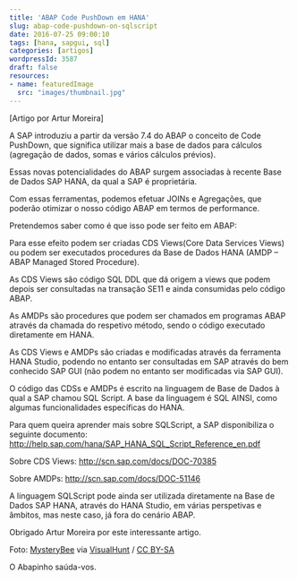 ```yaml
---
title: 'ABAP Code PushDown em HANA'
slug: abap-code-pushdown-on-sqlscript
date: 2016-07-25 09:00:10
tags: [hana, sapgui, sql]
categories: [artigos]
wordpressId: 3587
draft: false
resources:
- name: featuredImage
  src: "images/thumbnail.jpg"
---
```

[Artigo por Artur Moreira]

A SAP introduziu a partir da versão 7.4 do ABAP o conceito de Code PushDown, que significa utilizar mais a base de dados para cálculos (agregação de dados, somas e vários cálculos prévios).

<!--more-->

Essas novas potencialidades do ABAP surgem associadas à recente Base de Dados SAP HANA, da qual a SAP é proprietária.

Com essas ferramentas, podemos efetuar JOINs e Agregações, que poderão otimizar o nosso código ABAP em termos de performance.

Pretendemos saber como é que isso pode ser feito em ABAP:

Para esse efeito podem ser criadas CDS Views(Core Data Services Views) ou podem ser executados procedures da Base de Dados HANA (AMDP – ABAP Managed Stored Procedure).

As CDS Views são código SQL DDL que dá origem a views que podem depois ser consultadas na transação SE11 e ainda consumidas pelo código ABAP.

As AMDPs são procedures que podem ser chamados em programas ABAP através da chamada do respetivo método, sendo o código executado diretamente em HANA.

As CDS Views e AMDPs são criadas e modificadas através da ferramenta HANA Studio, podendo no entanto ser consultadas em SAP através do bem conhecido SAP GUI (não podem no entanto ser modificadas via SAP GUI).

O código das CDSs e AMDPs é escrito na linguagem de Base de Dados à qual a SAP chamou SQL Script. A base da linguagem é SQL AINSI, como algumas funcionalidades específicas do HANA.

Para quem queira aprender mais sobre SQLScript, a SAP disponibiliza o seguinte documento:
<http://help.sap.com/hana/SAP_HANA_SQL_Script_Reference_en.pdf>

Sobre CDS Views:
<http://scn.sap.com/docs/DOC-70385>

Sobre AMDPs:
<http://scn.sap.com/docs/DOC-51146>

A linguagem SQLScript pode ainda ser utilizada diretamente na Base de Dados SAP HANA, através do HANA Studio, em várias perspetivas e âmbitos, mas neste caso, já fora do cenário ABAP.

Obrigado Artur Moreira por este interessante artigo.

Foto: [MysteryBee][1] via [VisualHunt][2] / [CC BY-SA][3]

O Abapinho saúda-vos.

   [1]: https://www.flickr.com/photos/mysterybee/1659329016/
   [2]: https://visualhunt.com
   [3]: http://creativecommons.org/licenses/by-sa/2.0/
